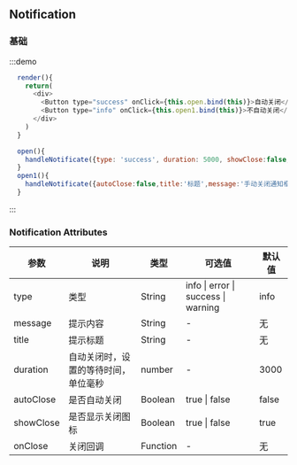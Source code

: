 ## Notification

### 基础

:::demo

```js
  render(){
    return(
      <div>
        <Button type="success" onClick={this.open.bind(this)}>自动关闭</Button>
        <Button type="info" onClick={this.open1.bind(this)}>不自动关闭</Button>
      </div>
    )
  }

  open(){
    handleNotificate({type: 'success', duration: 5000, showClose:false,autoClose:true,title:'标题',message:'自动关闭通知框',onClose:()=>{console.log('关闭回调')}})
  }
  open1(){
    handleNotificate({autoClose:false,title:'标题',message:'手动关闭通知框',onClose:()=>{console.log('关闭回调')}})
  }

```
:::

### Notification Attributes

| 参数 | 说明 | 类型 | 可选值 | 默认值 |
| -------- | ----- | ---- | ---- | ---- |
| type | 类型 | String | info \| error \| success \| warning | info |
| message | 提示内容 | String | - | 无 |
| title | 提示标题 | String | - | 无 |
| duration | 自动关闭时，设置的等待时间，单位毫秒 | number | - | 3000 |
| autoClose | 是否自动关闭 | Boolean | true \| false | false |
| showClose | 是否显示关闭图标 | Boolean | true \| false | true |
| onClose | 关闭回调 | Function | - | 无 |
